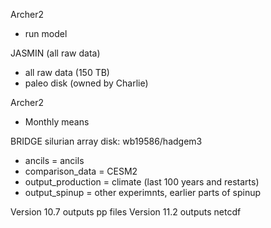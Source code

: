 Archer2
* run model

JASMIN (all raw data)
* all raw data (150 TB)
* paleo disk (owned by Charlie)

Archer2
* Monthly means

BRIDGE
silurian array disk: wb19586/hadgem3
* ancils = ancils
* comparison_data = CESM2
* output_production = climate (last 100 years and restarts)
* output_spinup = other experimnts, earlier parts of spinup

Version 10.7 outputs pp files
Version 11.2 outputs netcdf